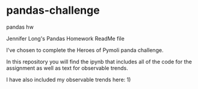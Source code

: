 # pandas-challenge
 pandas hw

Jennifer Long's Pandas Homework ReadMe file

I've chosen to complete the Heroes of Pymoli panda challenge. 

In this repository you will find the ipynb that includes all of the code for the assignment as well as text for observable trends.

I have also included my observable trends here:
1) 
